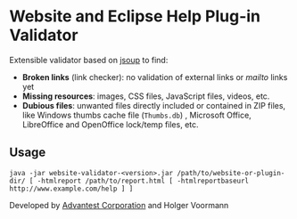 # Website and Eclipse Help Plug-in Validator

Extensible validator based on [jsoup](https://jsoup.org/) to find:

*   **Broken links** (link checker): no validation of external links or _mailto_ links yet
*   **Missing resources**: images, CSS files, JavaScript files, videos, etc.
*   **Dubious files**: unwanted files directly included or contained in ZIP files, like Windows thumbs cache file (`Thumbs.db`) , Microsoft Office, LibreOffice and OpenOffice lock/temp files, etc.


## Usage

	java -jar website-validator-<version>.jar /path/to/website-or-plugin-dir/ [ -htmlreport /path/to/report.html [ -htmlreportbaseurl http://www.example.com/help ] ]

Developed by [Advantest Corporation](https://www.advantest.com/) and Holger Voormann